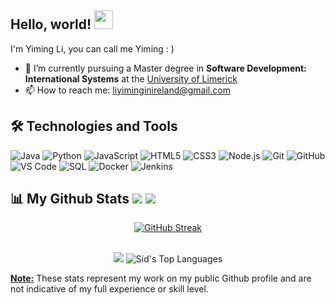 ## Hello, world! <img src="https://raw.githubusercontent.com/MartinHeinz/MartinHeinz/master/wave.gif" height="30" width="30">

I'm Yiming Li, you can call me Yiming : )

- 🌱 I’m currently pursuing a Master degree in **Software Development: International Systems** at the [University of Limerick](https://www.ul.ie/)
- 📫 How to reach me: <a href='mailto:siddharthprince31@gmail.com'>liyiminginireland@gmail.com </a>

## 🛠️ Technologies and Tools

![Java](https://img.shields.io/badge/-Java-007396?style=flat&logo=java)
![Python](https://img.shields.io/badge/-Python-333333?style=flat&logo=python)
![JavaScript](https://img.shields.io/badge/-JavaScript-333333?style=flat&logo=javascript)
![HTML5](https://img.shields.io/badge/-HTML5-333333?style=flat&logo=html5)
![CSS3](https://img.shields.io/badge/-CSS3-333333?style=flat&logo=css3)
![Node.js](https://img.shields.io/badge/-Node.js-333333?style=flat&logo=node.js)
![Git](https://img.shields.io/badge/-Git-333333?style=flat&logo=git)
![GitHub](https://img.shields.io/badge/-GitHub-333333?style=flat&logo=github)
![VS Code](https://img.shields.io/badge/-VS%20Code-333333?style=flat&logo=visual-studio-code)
![SQL](https://img.shields.io/badge/-SQL-007396?style=flat&logo=sql)
![Docker](https://img.shields.io/badge/-Docker-333333?style=flat&logo=docker)
![Jenkins](https://img.shields.io/badge/-Jenkins-333333?style=flat&logo=jenkins)





## 📊 My Github Stats <a href='https://github.com/Scavenger233?tab=followers'><img src='https://img.shields.io/github/followers/Scavenger233?label=Followers&style=social'></a> <a href='https://github.com/Scavenger233'><img src='https://komarev.com/ghpvc/?username=Scavenger233'></a>
<p align="center">
    <a href="https://git.io/streak-stats">
        <img src="https://streak-stats.demolab.com?user=Scavenger233&theme=microsoft-dark&border_radius=4&date_format=j%20M%5B%20Y%5D" alt="GitHub Streak" />
    </a>
</p>
<p align="center">
  <br/>
  <img src='https://github-readme-stats.vercel.app/api?username=Scavenger233&count_private=true&layout=compact&theme=great-gatsby&show_icons=true&hide_border=true&bg_color=0D1117'>
  <img alt="Sid's Top Languages" src="https://github-readme-stats.vercel.app/api/top-langs/?username=Scavenger233&langs_count=8&count_private=true&layout=compact&theme=midnight-purple&hide_border=true&bg_color=0D1117&show_icons=true" />
  <p><u><b>Note:</b></u> These stats represent my work on my public Github profile and are not indicative of my full experience or skill level.</p>
</p>
